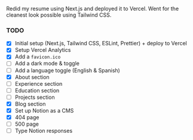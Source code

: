 Redid my resume using Next.js and deployed it to Vercel. Went for the cleanest look possible using Tailwind CSS.

### TODO

- [x] Initial setup (Next.js, Tailwind CSS, ESLint, Prettier) + deploy to Vercel
- [x] Setup Vercel Analytics
- [x] Add a `favicon.ico`
- [ ] Add a dark mode & toggle
- [ ] Add a language toggle (English & Spanish)
- [x] About section
- [ ] Experience section
- [ ] Education section
- [ ] Projects section
- [x] Blog section
- [x] Set up Notion as a CMS
- [x] 404 page
- [ ] 500 page
- [ ] Type Notion responses

